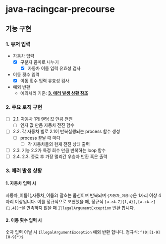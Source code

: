 # java-racingcar-precourse

## 기능 구현
### 1. 유저 입력
- 자동차 입력
  - [X] 구분자 콤마로 나누기
    - [X] 자동차 이름 입력 유효성 검사
- 이동 횟수 입력
  - [X] 이동 횟수 입력 유효성 검사
- 예외 반환
    - 예외처리 기준: [**3. 에러 발생 상황 참조**](#3-에러-발생-상황)

### 2. 주요 로직 구현
- [ ] 2.1. 자동차 1개 랜덤 값 만큼 전진
  - [ ] 인자 값 만큼 자동차 전진 함수
- [ ] 2.2. 각 자동차 별로 2.1이 반복실행되는 process 함수 생성
  - [ ] process 끝날 때 마다
    - [ ] 각 자동차들의 현재 전진 상태 출력
- [ ] 2.3. 기능 2.2가 특정 회수 만큼 반복하는 loop 함수
- [ ] 2.4. 2.3. 종료 후 가장 멀리간 우승자 반환 혹은 출력

### 3. 에러 발생 상황
#### 1. 자동차 입력 시
자동차_이름1(,자동차_이름2)
괄호는 옵션이며 반복되며 `{자동차_이름n}`은 1자리 이상 4자리 이상입니다. 이를 정규식으로 포현했을 때,
정규식 `[a-zA-Z]{1,4}(,[a-zA-z]{1,4})*`을 만족하지 않을 때 `IllegalArgumentException` 반환 합니다.
#### 2. 이동 횟수 입력 시
숫자 입력 아닐 시 `IllegalArgumentException` 예외 반환 합니다.
정규식: `^(0|[1-9][0-9]*)$`
